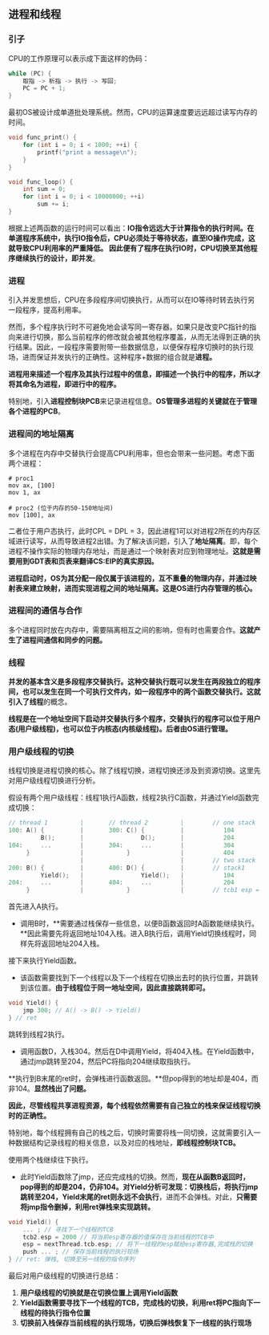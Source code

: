 ## 进程和线程

### 引子

CPU的工作原理可以表示成下面这样的伪码：

```c++
while (PC) {
    取指 -> 析指 -> 执行 -> 写回;
    PC = PC + 1;
}
```

最初OS被设计成单道批处理系统。然而，CPU的运算速度要远远超过读写内存的时间。

```c++
void func_print() {
    for (int i = 0; i < 1000; ++i) {
        printf("print a message\n");
    }
}

void func_loop() {
    int sum = 0;
    for (int i = 0; i < 10000000; ++i)
        sum += i;
}
```

根据上述两函数的运行时间可以看出：**IO指令远远大于计算指令的执行时间。**在单道程序系统中，执行IO指令后，CPU必须处于等待状态，直至IO操作完成，这就导致CPU利用率的严重降低。 因此便有了程序在执行IO时，CPU切换至其他程序继续执行的设计，即**并发**。



### 进程

引入并发思想后，CPU在多段程序间切换执行，从而可以在IO等待时转去执行另一段程序，提高利用率。

然而，多个程序执行时不可避免地会读写同一寄存器。如果只是改变PC指针的指向来进行切换，那么当前程序的修改就会被其他程序覆盖，从而无法得到正确的执行结果。因此，一段程序需要附带一些数据信息，以便保存程序切换时的执行现场，进而保证并发执行的正确性。这种程序+数据的组合就是**进程。**

**进程用来描述一个程序及其执行过程中的信息，即描述一个执行中的程序，所以才将其命名为进程，即进行中的程序。**

特别地，引入**进程控制块PCB**来记录进程信息。**OS管理多进程的关键就在于管理各个进程的PCB**。



### 进程间的地址隔离

多个进程在内存中交替执行会提高CPU利用率，但也会带来一些问题。考虑下面两个进程：

```assembly
# proc1
mov ax, [100]
mov 1, ax

# proc2 (位于内存的50-150地址间)
mov [100], ax
```

二者位于用户态执行，此时CPL = DPL = 3，因此进程1可以对进程2所在的内存区域进行读写，从而导致进程2出错。为了解决该问题，引入了**地址隔离**。即，每个进程不操作实际的物理内存地址，而是通过一个映射表对应到物理地址。**这就是需要用到GDT表和页表来翻译CS:EIP的真实原因。**

**进程启动时，OS为其分配一段仅属于该进程的，互不重叠的物理内存，并通过映射表来建立映射，进而实现进程之间的地址隔离。这是OS进行内存管理的核心。**

 

### 进程间的通信与合作

多个进程同时放在内存中，需要隔离相互之间的影响，但有时也需要合作。**这就产生了进程间通信和同步的问题。**



### 线程 

**并发的基本含义是多段程序交替执行。**这种交替执行既可以发生在两段独立的程序间，也可以发生在同一个可执行文件内，如一段程序中的两个函数交替执行。这就引入了**线程**的概念。

**线程是在一个地址空间下启动并交替执行多个程序，交替执行的程序可以位于用户态(用户级线程)，也可以位于内核态(内核级线程)。后者由OS进行管理。**



### 用户级线程的切换

线程切换是进程切换的核心。除了线程切换，进程切换还涉及到资源切换。这里先对用户级线程切换进行分析。

假设有两个用户级线程：线程1执行A函数，线程2执行C函数，并通过Yield函数完成切换：

```c++
// thread 1         |       // thread 2         |        // one stack
100: A() {          |       300: C() {          |           104
         B();       |                D();       |           204
104:     ...        |       304:     ...        |           304
     }              |            }              |           404
                    |                           |        // two stack
200: B() {          |       400: D() {          |        // stack1            stack2
         Yield();   |                Yield();   |           104               304 
204:     ...        |       404:     ...        |           204               404
     }              |            }              |        // tcb1 esp = 1000   tcb2 esp = 2000
```

首先进入A执行。

- 调用B时，**需要通过栈保存一些信息，以便B函数返回时A函数能继续执行。**因此需要先将返回地址104入栈。进入B执行后，调用Yield切换线程时，同样先将返回地址204入栈。

接下来执行Yield函数。

- 该函数需要找到下一个线程以及下一个线程在切换出去时的执行位置，并跳转到该位置。**由于线程位于同一地址空间，因此直接跳转即可。**

```c++
void Yield() {
    jmp 300; // A() -> B() -> Yield()
} // ret
```

跳转到线程2执行。

- 调用函数D，入栈304。然后在D中调用Yield，将404入栈。在Yield函数中，通过jmp跳转至204，然后PC将指向204继续取指执行。

**执行到B末尾的ret时，会弹栈进行函数返回。**但pop得到的地址却是404，而非104。**显然栈出了问题。**

**因此，尽管线程共享进程资源，每个线程依然需要有自己独立的栈来保证线程切换时的正确性。**

特别地，每个线程拥有自己的栈之后，切换时需要将栈一同切换，这就需要引入一种数据结构记录线程的相关信息，以及对应的栈地址，**即线程控制块TCB。**

使用两个栈继续往下执行。

- 此时Yield函数除了jmp，还应完成栈的切换。然而，**现在从函数B返回时，pop得到的却是204，仍非104。**对Yield分析可发现：切换栈后，将执行jmp跳转至204，Yield末尾的ret则**永远不会执行**，进而不会弹栈。对此，**只需要将jmp指令删掉，利用ret弹栈来实现跳转。**

```c++
void Yield() {
    ... ; // 寻找下一个线程的TCB
    tcb2.esp = 2000 // 将当前esp寄存器的值保存在当前线程的TCB中
    esp = nextThread.tcb.esp; // 将下一线程的esp赋给esp寄存器,完成栈的切换
    push ... ; // 保存当前线程的执行现场
} // ret: 弹栈, 切换至另一线程的指令序列
```

最后对用户级线程的切换进行总结：

1. **用户级线程的切换就是在切换位置上调用Yield函数**
2. **Yield函数需要寻找下一个线程的TCB，完成栈的切换，利用ret将PC指向下一线程的待执行指令位置**
3. **切换前入栈保存当前线程的执行现场，切换后弹栈恢复下一线程的执行现场**